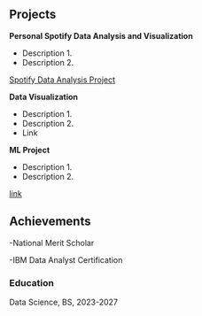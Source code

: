 ## Projects 
**Personal Spotify Data Analysis and Visualization** 
- Description 1. 
- Description 2.

[Spotify Data Analysis Project](https://github.com/IanJBarriger/SpotifyDataAnalysis)
  
**Data Visualization** 
- Description 1. 
- Description 2. 
- Link
  
**ML Project** 
- Description 1. 
- Description 2.

[link](https://abc.com/)

## Achievements 
-National Merit Scholar

-IBM Data Analyst Certification 

### Education 
Data Science, BS, 2023-2027 

